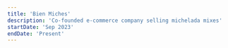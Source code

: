 ```yaml
---
title: 'Bien Miches'
description: 'Co-founded e-commerce company selling michelada mixes'
startDate: 'Sep 2023'
endDate: 'Present'
---
```

